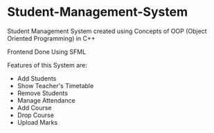 # Student-Management-System

Student Management System created using Concepts of OOP (Object Oriented Programming) in C++

Frontend Done Using SFML

Features of this System are:
- Add Students
- Show Teacher's Timetable
- Remove Students
- Manage Attendance
- Add Course
- Drop Course
- Upload Marks
